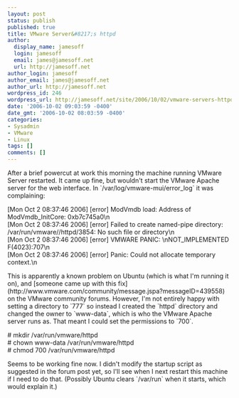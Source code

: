 ```yaml
---
layout: post
status: publish
published: true
title: VMware Server&#8217;s httpd
author:
  display_name: jamesoff
  login: jamesoff
  email: james@jamesoff.net
  url: http://jamesoff.net
author_login: jamesoff
author_email: james@jamesoff.net
author_url: http://jamesoff.net
wordpress_id: 246
wordpress_url: http://jamesoff.net/site/2006/10/02/vmware-servers-httpd/
date: '2006-10-02 09:03:59 -0400'
date_gmt: '2006-10-02 08:03:59 -0400'
categories:
- Sysadmin
- VMware
- Linux
tags: []
comments: []
---
```

<p>After a brief powercut at work this morning the machine running VMware Server restarted. It came up fine, but wouldn't start the VMware Apache server for the web interface. In `&#47;var&#47;log&#47;vmware-mui&#47;error_log` it was complaining:</p>
<p>    [Mon Oct  2 08:37:46 2006] [error] ModVmdb load: Address of ModVmdb_InitCore: 0xb7c745a0\n<br />
    [Mon Oct  2 08:37:46 2006] [error] Failed to create named-pipe directory:<br />
      &#47;var&#47;run&#47;vmware&#47;&#47;httpd&#47;3854: No such file or directory\n<br />
    [Mon Oct  2 08:37:46 2006] [error] VMWARE PANIC: \nNOT_IMPLEMENTED F(4023):707\n<br />
    [Mon Oct  2 08:37:46 2006] [error] Panic: Could not allocate temporary context.\n</p>
<p>This is apparently a known problem on Ubuntu (which is what I'm running it on), and [someone came up with this fix](http:&#47;&#47;www.vmware.com&#47;community&#47;message.jspa?messageID=439558) on the VMware community forums. However, I'm not entirely happy with setting a directory to `777` so instead I created the `httpd` directory and changed the owner to `www-data`, which is who the VMware Apache server runs as. That meant I could set the permissions to `700`.</p>
<p>    # mkdir &#47;var&#47;run&#47;vmware&#47;httpd<br />
    # chown www-data &#47;var&#47;run&#47;vmware&#47;httpd<br />
    # chmod 700 &#47;var&#47;run&#47;vmware&#47;httpd</p>
<p>Seems to be working fine now. I didn't modify the startup script as suggested in the forum post yet, so I'll see when I next restart this machine if I need to do that. (Possibly Ubuntu clears `&#47;var&#47;run` when it starts, which would explain it.)</p>
